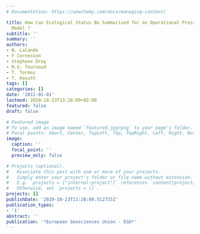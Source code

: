 ```yaml
---
# Documentation: https://wowchemy.com/docs/managing-content/

title: How Can Ecological Status Be Summarized for an Operational Pressures/States
  Model ?
subtitle: ''
summary: ''
authors:
- N. Lalande
- F Cernesson
- Stéphane Dray
- M.G. Tournoud
- T. Tormos
- T. Kosuth
tags: []
categories: []
date: '2011-01-01'
lastmod: 2020-10-23T13:28:09+02:00
featured: false
draft: false

# Featured image
# To use, add an image named `featured.jpg/png` to your page's folder.
# Focal points: Smart, Center, TopLeft, Top, TopRight, Left, Right, BottomLeft, Bottom, BottomRight.
image:
  caption: ''
  focal_point: ''
  preview_only: false

# Projects (optional).
#   Associate this post with one or more of your projects.
#   Simply enter your project's folder or file name without extension.
#   E.g. `projects = ["internal-project"]` references `content/project/deep-learning/index.md`.
#   Otherwise, set `projects = []`.
projects: []
publishDate: '2020-10-23T11:28:09.512725Z'
publication_types:
- '1'
abstract: ''
publication: '*European Geosciences Union - EGU*'
---
```

